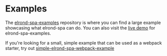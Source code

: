 # Examples
The [elrond-spa-examples](https://github.com/abeet/elrond-spa-examples) repository is where you can find a large example showcasing what elrond-spa can do. You can also visit the [live demo](http://elrond-spa.surge.sh) for elrond-spa-examples.

If you're looking for a small, simple example that can be used as a webpack starter, try out [simple-elrond-spa-webpack-example](https://github.com/joeldenning/simple-elrond-spa-webpack-example)
